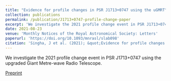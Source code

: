 ```yaml
---
title: "Evidence for profile changes in PSR J1713+0747 using the uGMRT"
collection: publications
permalink: /publication/J1713+0747-profile-change-paper
excerpt: 'We investigate the 2021 profile change event in PSR J1713+0747 using the upgraded Giant Metre-wave Radio Telescope.'
date: 2021-08-23
venue: 'Monthly Notices of the Royal Astronomical Society: Letters'
paperurl: 'https://doi.org/10.1093/mnrasl/slab098'
citation: 'Singha, J et al. (2021); &quot;Evidence for profile changes in PSR J1713+0747 using the uGMRT.&quot; <i>MNRASL</i>; 507, 1, L57–L61.'
---
```

We investigate the 2021 profile change event in PSR J1713+0747 using the upgraded Giant Metre-wave Radio Telescope.

[Preprint](https://arxiv.org/abs/2107.04607)
